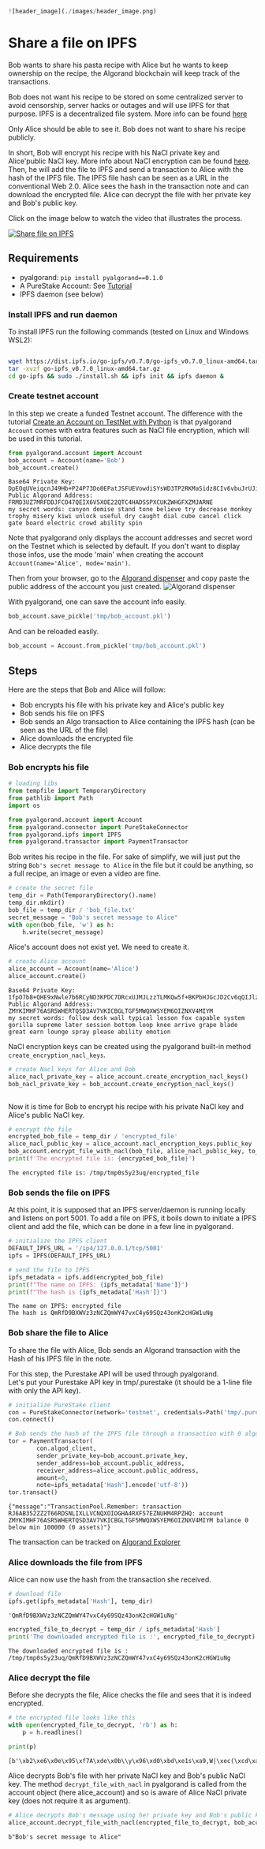 ```python
![header_image](./images/header_image.png)

```

# Share a file on IPFS

Bob wants to share his pasta recipe with Alice but he wants to keep ownership on the recipe, the Algorand blockchain will keep track of the transactions. 

Bob does not want his recipe to be stored on some centralized server to avoid censorship, server hacks or outages and will use IPFS for that purpose. IPFS is a decentralized file system. More info can be found [here](https://docs.ipfs.io/concepts/how-ipfs-works/)

Only Alice should be able to see it. Bob does not want to share his recipe publicly. 

In short, Bob will encrypt his recipe with his NaCl private key and Alice'public NaCl key. More info about NaCl encryption can be found [here](https://nacl.cr.yp.to/). Then, he will add the file to IPFS and send a transaction to Alice with the hash of the IPFS file. The IPFS file hash can be seen as a URL in the conventional Web 2.0. Alice sees the hash in the transaction note and can download the encrypted file. Alice can decrypt the file with her private key and Bob's public key.

Click on the image below to watch the video that illustrates the process.

[![Share file on IPFS](http://img.youtube.com/vi/JXmhaCrfVUc/0.jpg)](http://www.youtube.com/watch?v=JXmhaCrfVUc "Share file on IPFS")




## Requirements

- pyalgorand: `pip install pyalgorand==0.1.0`
- A PureStake Account: See [Tutorial](https://developer.algorand.org/tutorials/getting-started-purestake-api-service/)
- IPFS daemon (see below)

### Install IPFS and run daemon

To install IPFS run the following commands (tested on Linux and Windows WSL2):

```bash

wget https://dist.ipfs.io/go-ipfs/v0.7.0/go-ipfs_v0.7.0_linux-amd64.tar.gz
tar -xvzf go-ipfs_v0.7.0_linux-amd64.tar.gz
cd go-ipfs && sudo ./install.sh && ipfs init && ipfs daemon &

```



### Create testnet account

In this step we create a funded Testnet account. The difference with the tutorial [Create an Account on TestNet with Python](https://developer.algorand.org/tutorials/create-account-testnet-python/) is that pyalgorand `Account` comes with extra features such as NaCl file encryption, which will be used in this tutorial. 
   


```python
from pyalgorand.account import Account
bob_account = Account(name='Bob')
bob_account.create()

```

    Base64 Private Key: DpEOqUVeiqcnJ49Hb+P24P73Do0EPatJSFUEVowdiSYsWD3TP2RKMaSidz8CIv6vbuJrUJi4cA5SfcVFZscxbw==
    Public Algorand Address: FRMD3UZ7MRFDDJFCO47QEIX6V5XOE22QTC4HADSSPXCUKZWHGFXZMJARNE
    my secret words: canyon demise stand tone believe try decrease monkey trophy misery kiwi unlock useful dry caught dial cube cancel click gate board electric crowd ability spin


Note that pyalgorand only displays the account addresses and secret word on the Testnet which is selected by default. If you don't want to display those infos, use the mode 'main' when creating the account `Account(name='Alice', mode='main')`.

Then from your browser, go to the [Algorand dispenser](https://bank.testnet.algorand.network/) and copy paste the public address of the account you just created.
![Algorand dispenser](./images/algorand_dispenser.png)



With pyalgorand, one can save the account info easily.


```python
bob_account.save_pickle('tmp/bob_account.pkl')
```

And can be reloaded easily.


```python
bob_account = Account.from_pickle('tmp/bob_account.pkl')
```

## Steps

Here are the steps that Bob and Alice will follow:

* Bob encrypts his file with his private key and Alice's public key
* Bob sends his file on IPFS
* Bob sends an Algo transaction to Alice containing the IPFS hash (can be seen as the URL of the file)
* Alice downloads the encrypted file
* Alice decrypts the file


### Bob encrypts his file


```python
# loading libs
from tempfile import TemporaryDirectory
from pathlib import Path
import os

from pyalgorand.account import Account
from pyalgorand.connector import PureStakeConnector
from pyalgorand.ipfs import IPFS
from pyalgorand.transactor import PaymentTransactor
```

Bob writes his recipe in the file. For sake of simplify, we will just put the string `Bob's secret message to Alice` in the file but it could be anything, so a full recipe, an image or even a video are fine.


```python
# create the secret file
temp_dir = Path(TemporaryDirectory().name)
temp_dir.mkdir()
bob_file = temp_dir / 'bob_file.txt'
secret_message = "Bob's secret message to Alice"
with open(bob_file, 'w') as h:
    h.write(secret_message)
```

Alice's account does not exist yet. We need to create it.


```python
# create Alice account
alice_account = Account(name='Alice')
alice_account.create()
```

    Base64 Private Key: 1fpO7b8+QHE9xNwle7b6RCyND3KPDC7DRcxUJMJLzzTLMKQw5f+BKPbHJGcJD2Cv6qQIJlzMXrLQvaWCM85GWw==
    Public Algorand Address: ZMYKIMHF76ASR5WHERTQSD3AV7VKICBGLTGF5MWQXWSYEM6OIZNXV4MIYM
    my secret words: follow desk wall typical lesson fox capable system gorilla supreme later session bottom loop knee arrive grape blade great earn lounge spray please ability emotion


NaCl encryption keys can be created using the pyalgorand built-in method `create_encryption_nacl_keys`. 


```python
# create Nacl keys for Alice and Bob
alice_nacl_private_key = alice_account.create_encryption_nacl_keys()
bob_nacl_private_key = bob_account.create_encryption_nacl_keys()
 
```

Now it is time for Bob to encrypt his recipe with his private NaCl key and Alice's public NaCl key. 


```python
# encrypt the file
encrypted_bob_file = temp_dir / 'encrypted_file'
alice_nacl_public_key = alice_account.nacl_encryption_keys.public_key
bob_account.encrypt_file_with_nacl(bob_file, alice_nacl_public_key, to_file=encrypted_bob_file)
print(f'The encrypted file is: {encrypted_bob_file}')

```

    The encrypted file is: /tmp/tmp0s5y23uq/encrypted_file


### Bob sends the file on IPFS 

At this point, it is supposed that an IPFS server/daemon is running locally and listens on port 5001. 
To add a file on IPFS, it boils down to initiate a IPFS client and add the file, which can be done in a few line in pyalgorand.


```python
# initialize the IPFS client 
DEFAULT_IPFS_URL = '/ip4/127.0.0.1/tcp/5001'
ipfs = IPFS(DEFAULT_IPFS_URL)
```


```python
# send the file to IPFS
ipfs_metadata = ipfs.add(encrypted_bob_file)
print(f"The name on IPFS: {ipfs_metadata['Name']}")
print(f"The hash is {ipfs_metadata['Hash']}")
```

    The name on IPFS: encrypted_file
    The hash is QmRfD9BXWVz3zNCZQmWY47vxC4y69SQz43onK2cHGW1uNg


### Bob share the file to Alice

To share the file with Alice, Bob sends an Algorand transaction with the Hash of his IPFS file in the note. 

For this step, the Purestake API will be used through pyalgorand.  
Let's put your Purestake API key in tmp/.purestake (it should be a 1-line file with only the API key).




```python
# initialize PureStake client
con = PureStakeConnector(network='testnet', credentials=Path('tmp/.purestake'))
con.connect()
```


```python
# Bob sends the hash of the IPFS file through a transaction with 0 algo (hash is in the note of the transaction) 
tor = PaymentTransactor(
        con.algod_client, 
        sender_private_key=bob_account.private_key, 
        sender_address=bob_account.public_address,
        receiver_address=alice_account.public_address,
        amount=0,
        note=ipfs_metadata['Hash'].encode('utf-8'))
tor.transact()
```

    {"message":"TransactionPool.Remember: transaction RJ6AB352ZZ2T66RDSNLIXLLVCNQXOIOGHA4RXF57EZNUHM4RPZHQ: account ZMYKIMHF76ASR5WHERTQSD3AV7VKICBGLTGF5MWQXWSYEM6OIZNXV4MIYM balance 0 below min 100000 (0 assets)"}
    


The transaction can be tracked on [Algorand Explorer](https://goalseeker.purestake.io/algorand/testnet)

### Alice downloads the file from IPFS

Alice can now use the hash from the transaction she received.


```python
# download file 
ipfs.get(ipfs_metadata['Hash'], temp_dir)
```




    'QmRfD9BXWVz3zNCZQmWY47vxC4y69SQz43onK2cHGW1uNg'




```python
encrypted_file_to_decrypt = temp_dir / ipfs_metadata['Hash']
print('The downloaded encrypted file is :', encrypted_file_to_decrypt)
```

    The downloaded encrypted file is : /tmp/tmp0s5y23uq/QmRfD9BXWVz3zNCZQmWY47vxC4y69SQz43onK2cHGW1uNg


### Alice decrypt the file

Before she decrypts the file, Alice checks the file and sees that it is indeed encrypted.


```python
# the encrypted file looks like this
with open(encrypted_file_to_decrypt, 'rb') as h:
    p = h.readlines()

print(p)
```

    [b'\xb2\xe6\x0e\x95\xf7A\xde\x0b\\y\x96\xd0\xbd\xe1s\xa9,W|\xec(\xcd\xaf\xcf\xb7N\x84R\xe0\xb1N\x8f\x93sV\xe0\xac\x84\xa2\xf5\x82]\xe6X\x04\xa0\xec\x9c\xd2\xee4\xddc\x00w@\xdb\x01\xb4\x03\x17\xba\x9e\xdc\xb0|\x8f\xbeI']


Alice decrypts Bob's file with her private NaCl key and Bob's public NaCl key. The method `decrypt_file_with_nacl` in pyalgorand is called from the account object (here alice_account) and so is aware of Alice NaCl private key (does not require it as argument). 


```python
# Alice decrypts Bob's message using her private key and Bob's public key 
alice_account.decrypt_file_with_nacl(encrypted_file_to_decrypt, bob_account.nacl_encryption_keys.public_key)
```




    b"Bob's secret message to Alice"




```python

```
